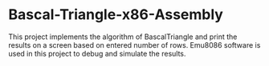 # Bascal-Triangle-x86-Assembly
This project implements the algorithm of BascalTriangle and print the results on a screen based on entered number of rows. 
Emu8086 software is used in this project to debug and simulate the results.
